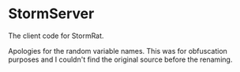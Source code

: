 # StormServer
The client code for StormRat.

Apologies for the random variable names. This was for obfuscation purposes and I couldn't find the original source before the renaming.
